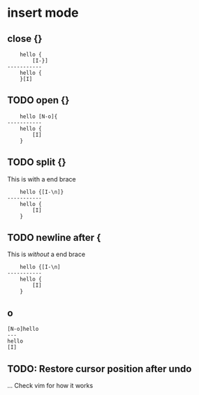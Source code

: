 # insert mode

## close {}

```
    hello {
        [I-}]
-----------
    hello {
    }[I]
```

## TODO open {}

```
    hello [N-o]{
-----------
    hello {
        [I]
    }
```

## TODO split {}

This is with a end brace

```
    hello {[I-\n]}
-----------
    hello {
        [I]
    }
```

## TODO newline after {

This is _without_ a end brace

```
    hello {[I-\n]
-----------
    hello {
        [I]
    }
```

## o

```
[N-o]hello
---
hello
[I]
```


## TODO: Restore cursor position after undo
... Check vim for how it works
